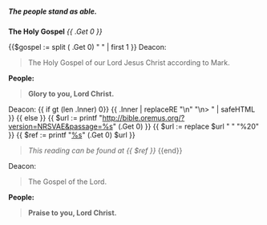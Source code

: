 ##### The people stand as able.
**The Holy Gospel**
_{{ .Get 0 }}_

{{$gospel := split ( .Get 0) " " | first 1 }}
Deacon:
> The Holy Gospel of our Lord Jesus Christ according to Mark.

**People:**
> **Glory to you, Lord Christ.**

Deacon:
{{ if gt (len .Inner) 0}}
{{ .Inner | replaceRE "\n" "\n> " | safeHTML }}
{{ else }}
{{ $url := printf "http://bible.oremus.org/?version=NRSVAE&passage=%s" (.Get 0) }}
{{ $url := replace $url " " "%20" }}
{{ $ref := printf "[%s](%s)" (.Get 0) $url }}
> _This reading can be found at {{ $ref }}_
{{end}}

Deacon:
> The Gospel of the Lord.

**People:**
> **Praise to you, Lord Christ.**
